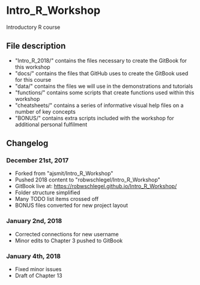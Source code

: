 # Intro_R_Workshop
Introductory R course

## File description
* "Intro_R_2018/" contains the files necessary to create the GitBook for this workshop
* "docs/" contains the files that GitHub uses to create the GitBook used for this course
* "data/" contains the files we will use in the demonstrations and tutorials
* "functions/" contains some scripts that create functions used within this workshop
* "cheatsheets/" contains a series of informative visual help files on a number of key concepts
* "BONUS/" contains extra scripts included with the workshop for additional personal fulfilment

## Changelog

### December 21st, 2017
* Forked from "ajsmit/Intro_R_Workshop"
* Pushed 2018 content to "robwschlegel/Intro_R_Workshop"
* GitBook live at: https://robwschlegel.github.io/Intro_R_Workshop/
* Folder structure simplified
* Many TODO list items crossed off
* BONUS files converted for new project layout

### January 2nd, 2018
* Corrected connections for new username
* Minor edits to Chapter 3 pushed to GitBook

### January 4th, 2018
* Fixed minor issues
* Draft of Chapter 13
